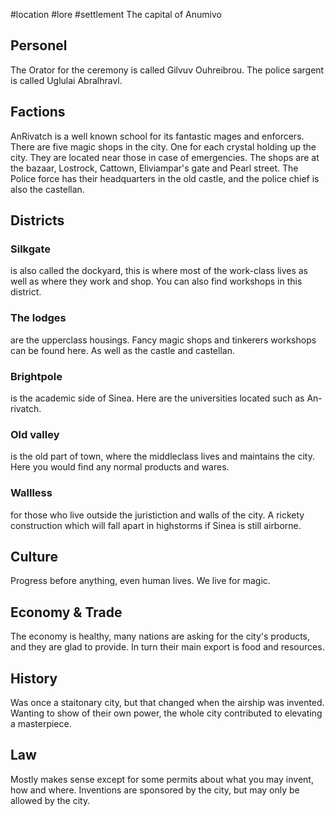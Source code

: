 #location #lore #settlement 
The capital of Anumivo

## Personel
The Orator for the ceremony is called Gilvuv Ouhreibrou.
The police sargent is called Uglulai Abralhravl.

## Factions
AnRivatch is a well known school for its fantastic mages and enforcers.
There are five magic shops in the city. One for each crystal holding up the city. They are located near those in case of emergencies. The shops are at the bazaar, Lostrock, Cattown, Eliviampar's gate and Pearl street.
The Police force has their headquarters in the old castle, and the police chief is also the castellan.

## Districts
### Silkgate 
is also called the dockyard, this is where most of the work-class lives as well as where they work and shop. You can also find workshops in this district.
### The lodges 
are the upperclass housings. Fancy magic shops and tinkerers workshops can be found here. As well as the castle and castellan.
### Brightpole 
is the academic side of Sinea. Here are the universities located such as An-rivatch.
### Old valley
is the old part of town, where the middleclass lives and maintains the city. Here you would find any normal products and wares.
### Wallless
for those who live outside the juristiction and walls of the city. A rickety construction which will fall apart in highstorms if Sinea is still airborne.

## Culture
Progress before anything, even human lives. We live for magic.

## Economy & Trade
The economy is healthy, many nations are asking for the city's products, and they are glad to provide. In turn their main export is food and resources.

## History
Was once a staitonary city, but that changed when the airship was invented. Wanting to show of their own power, the whole city contributed to elevating a masterpiece.

## Law
Mostly makes sense except for some permits about what you may invent, how and where. Inventions are sponsored by the city, but may only be allowed by the city.